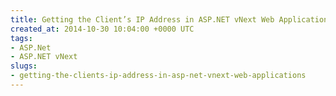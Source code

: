 ```yaml
---
title: Getting the Client’s IP Address in ASP.NET vNext Web Applications
created_at: 2014-10-30 10:04:00 +0000 UTC
tags:
- ASP.Net
- ASP.NET vNext
slugs:
- getting-the-clients-ip-address-in-asp-net-vnext-web-applications
---
```

